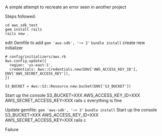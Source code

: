 A simple attempt to recreate an error seen in another project

Steps followed:

```
cd aws_sdk_test
gem install rails
rails new .
```
edit Gemfile to add `gem 'aws-sdk', '~> 2'`
`bundle install`
create new initializer
```
# config/initializers/aws.rb
Aws.config.update({
  region: 'us-east-1',
  credentials: Aws::Credentials.new(ENV['AWS_ACCESS_KEY_ID'], ENV['AWS_SECRET_ACCESS_KEY']),
})

S3_BUCKET = Aws::S3::Resource.new.bucket(ENV['S3_BUCKET'])
```
Start up the console
S3_BUCKET=XXX AWS_ACCESS_KEY_ID=XXX AWS_SECRET_ACCESS_KEY=XXX rails c
everything is fine

Update gemfile:
`gem 'aws-sdk', '~> 3'`
`bundle install`
Start up the console
S3_BUCKET=XXX AWS_ACCESS_KEY_ID=XXX AWS_SECRET_ACCESS_KEY=XXX rails c

Failure
